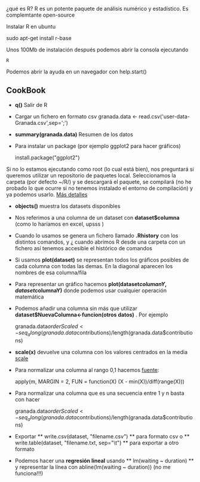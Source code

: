 ¿qué es R?
R es un potente paquete de análisis numérico y estadístico. Es complemtante open-source

Instalar R en ubuntu

sudo apt-get install r-base

Unos 100Mb de instalación después podemos abrir la consola ejecutando 

	R

Podemos abrir la ayuda en un navegador con 
help.start()

## CookBook

* **q()** Salir de R

* Cargar un fichero en formato csv
granada.data <- read.csv('user-data-Granada.csv',sep=';')

* **summary(granada.data)** Resumen de los datos



* Para instalar un package (por ejemplo ggplot2 para hacer gráficos)

	install.package("ggplot2")

Si no lo estamos ejecutando como root (lo cual está bien), nos preguntará si queremos utilizar un repositorio de paquetes local. Seleccionamos la carpeta (por defecto ~/R/) y se descargará el paquete, se compilará (no he probado lo que ocurre si no tenemos instalado el entorno de compilación) y ya podemos usarlo. [Más detalles](http://www.r-bloggers.com/installing-r-packages/)

* **objects()**  muestra los datasets disponibles

* Nos referimos a una columna de un dataset con **dataset$columna** (como lo haríamos en excel, upsss )

* Cuando lo usamos se genera un fichero llamado **.Rhistory** con los distintos comandos, y ¿ cuando abrimos R desde una carpeta con un fichero así tenemos accesible  el histórico de comandos

* Si usamos **plot(dataset)** se representan todos los gráficos posibles de cada columna con todas las demas. En la diagonal aparecen los nombres de esa columna/fila

* Para representar un gráfico hacemos **plot(dataset$columanY,dataset$columnaY)** donde podemos usar cualquier operación matemática

* Podemos añadir una columna sin más que utilizar **dataset$NuevaColumna<-funcion(otros datos)** . Por ejemplo

	 granada.data$orderScaled<-seq_along(granada.data$contributions)/length(granada.data$contributions)

* **scale(x)** devuelve una columna con los valores centrados en la media [scale](https://stat.ethz.ch/R-manual/R-patched/library/base/html/scale.html)

* Para normalizar una columna al rango 0,1 hacemos [fuente](http://stackoverflow.com/questions/15468866/scaling-a-numeric-matrix-in-r-with-values-0-to-1):

	apply(m, MARGIN = 2, FUN = function(X) (X - min(X))/diff(range(X)))

* Para normalizar una columna que es una secuencia entre 1 y n basta con hacer

	granada.data$orderScaled<-seq_along(granada.data$contributions)/length(granada.data$contributions)

* Exportar ** write.csv(dataset, "filename.csv") ** para formato csv o ** write.table(dataset, "filename.txt, sep="\t") ** para exportar a otro formato

* Podemos hacer una **regresión lineal** usando ** lm(waiting ~ duration) ** y representar la línea con abline(lm(waiting ~ duration)) (no me funciona!!!)
